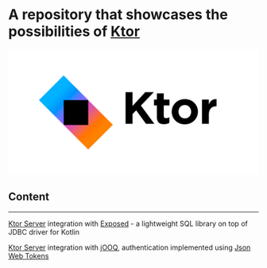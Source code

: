 # A repository that showcases the possibilities of [Ktor](https://ktor.io/)
![img.png](images/img.png)

## Content

---
[Ktor Server](https://github.com/baggio1103/ktor-servers/tree/master/ktor-starwars-server) integration with [Exposed](https://github.com/JetBrains/Exposed) - a lightweight SQL library on top of JDBC driver for Kotlin 

[Ktor Server](https://github.com/baggio1103/ktor-servers/tree/master/starwars-jooq) integration with [jOOQ](https://www.jooq.org/), authentication implemented using [Json Web Tokens](https://jwt.io/)
